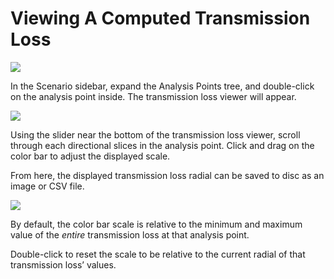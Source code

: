 # Viewing A Computed Transmission Loss


![](http://esme.bu.edu/img/book_screenshots/selectAnalysisPointToolbar.png)

In the Scenario sidebar, expand the Analysis Points tree, and double-click on the analysis point inside.  The transmission loss viewer will appear.

![](http://esme.bu.edu/img/book_screenshots/visualizeTransmissionLoss.png)

Using the slider near the bottom of the transmission loss viewer, scroll through each directional slices in the analysis point.  Click and drag on the color bar to adjust the displayed scale.

From here, the displayed transmission loss radial can be saved to disc as an image or CSV file.

![](http://esme.bu.edu/img/book_screenshots/scaleTransmissionLossColorbar.png)

By default, the color bar scale is relative to the minimum and maximum value of the *entire* transmission loss at that analysis point.

Double-click to reset the scale to be relative to the current radial of that transmission loss’ values.
